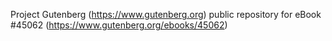 Project Gutenberg (https://www.gutenberg.org) public repository for eBook #45062 (https://www.gutenberg.org/ebooks/45062)
